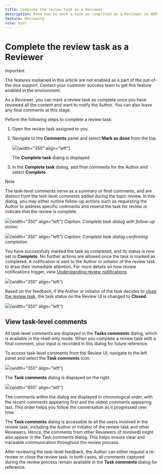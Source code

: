 ```yaml
---
title: Complete the review task as a Reviewer
description: Know how to mark a task as completed as a Reviewer in AEM Guides.
feature: Reviewing 
role: User
---
```

# Complete the review task as a Reviewer

>[!IMPORTANT]
>
> The features explained in this article are not enabled as a part of the out-of-the-box support. Contact your customer success team to get this feature enabled in the environment.  

As a Reviewer, you can mark a review task as complete once you have reviewed all the content and want to notify the Author. You can also leave any final comments at this stage.

Peform the following steps to complete a review task:

1. Open the review task assigned to you.
2. Navigate to the **Comments** panel and select **Mark as done** from the top. 

    ![](images/review-task-mark-as-done.png){width="350" align="left"}

    The **Complete task** dialog is displayed.
3. In the **Complete task** dialog, add final comments for the Author and select **Complete**. 

>[!NOTE]
>
> The task-level comments serve as a summary or final comments, and are distinct from the text-level comments added during the topic review. In this dialog, you may either outline follow-up actions such as requesting the Author to address specific comments and resend the task for review or indicate that the review is complete.  

![](images/complete-task-dialog-followup.png){width="350" align="left"}
*Caption: Complete task dialog with follow-up action*

![](images/complete-task-dialog.png){width="350" align="left"}
*Caption: Complete task dialog confirming completion*

You have successfully marked the task as completed, and its status is now set to **Complete**. No further actions are allowed once the task is marked as completed. A notification is sent to the Author or initiator of the review task to draw their immediate attention. For more details on how review notifications trigger, view [Understanding review notifications](./review-understanding-review-notifications.md).

![](images/task-completed-status.png){width="350" align="left"}

Based on the feedback, if the Author or initiator of the task decides to [close the review task](./review-close-review-task.md), the task status on the Review UI is changed to **Closed**. 

![](images/review-status-closed-review-ui.png){width="350" align="left"}

## View task-level comments

All task-level comments are displayed in the **Tasks comments** dialog, which is available in the read-only mode. When you complete a review task with a final comment, your input is recorded in this dialog for future reference.

To access task-level comments from the Review UI, navigate to the left panel and select the **Task comments** icon. 

![](images/task-comments-icon.png){width="350" align="left"}

The **Task comments** dialog is displayed on the right. 

![](images/task-comments-reviewer.png){width="650" align="left"}

The comments within the dialog are displayed in chronological order, with the recent comments appearing first and the oldest comments appearing last. This order helps you follow the conversation as it progressed over time.

The **Task comments** dialog is accessible to all the users involved in the review task, including the Author or initiator of the review task and other Reviewers. Hence, the comments from other Reviewers (if involved) might also appear in the Task comments dialog. This helps ensure clear and traceable communication throughout the review process. 

After reviewing the task-level feedback, the Author can either request a re-review or close the review task. In both cases, all comments captured during the review process remain available in the **Task comments** dialog for reference.

